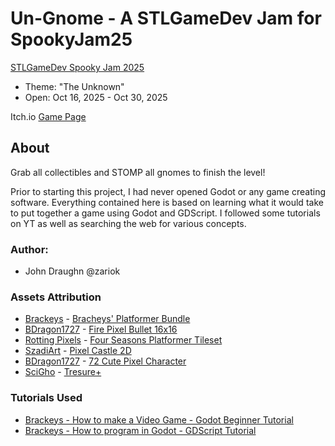 # Un-Gnome - A STLGameDev Jam for SpookyJam25

[STLGameDev Spooky Jam 2025](https://itch.io/jam/stlgamedev-spooky-jam-2025)
- Theme: "The Unknown"
- Open: Oct 16, 2025 - Oct 30, 2025

Itch.io [Game Page](https://zariok.itch.io/un-gnome)

##  About
Grab all collectibles and STOMP all gnomes to finish the level!

Prior to starting this project, I had never opened Godot or any game creating software.  Everything contained here is based on learning what it would take to put together a game using Godot and GDScript.  I followed some tutorials on YT as well as searching the web for various concepts.

### Author:
- John Draughn @zariok

### Assets Attribution
- [Brackeys](https://brackeysgames.itch.io/) - [Bracheys' Platformer Bundle](https://brackeysgames.itch.io/brackeys-platformer-bundle)
- [BDragon1727](https://bdragon1727.itch.io/) - [Fire Pixel Bullet 16x16](https://bdragon1727.itch.io/fire-pixel-bullet-16x16)
- [Rotting Pixels](https://rottingpixels.itch.io/) - [Four Seasons Platformer Tileset](https://rottingpixels.itch.io/four-seasons-platformer-tileset-16x16free)
- [SzadiArt](https://szadiart.itch.io/) - [Pixel Castle 2D](https://szadiart.itch.io/pixle-castle-2d)
- [BDragon1727](https://bdragon1727.itch.io/) - [72 Cute Pixel Character](https://bdragon1727.itch.io/72-cute-pixel-character)
- [SciGho](https://ninjikin.itch.io/) - [Tresure+](https://ninjikin.itch.io/treasure)

### Tutorials Used
- [Brackeys - How to make a Video Game - Godot Beginner Tutorial](https://www.youtube.com/watch?v=LOhfqjmasi0)
- [Brackeys - How to program in Godot - GDScript Tutorial](https://www.youtube.com/watch?v=e1zJS31tr88)
